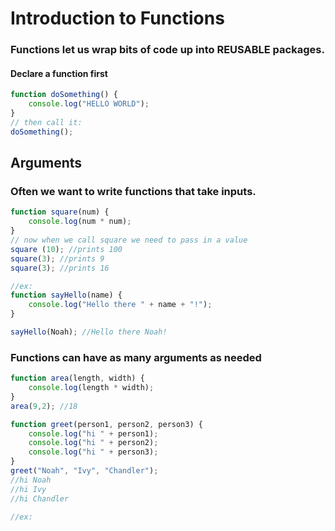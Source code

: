 # Introduction to Functions

### Functions let us wrap bits of code up into REUSABLE packages. 

#### Declare a function first
```javascript
function doSomething() {
    console.log("HELLO WORLD");
}
// then call it:
doSomething();
```

## Arguments
### Often we want to write functions that take inputs.
```javascript
function square(num) {
    console.log(num * num);
}
// now when we call square we need to pass in a value
square (10); //prints 100
square(3); //prints 9
square(3); //prints 16

//ex:
function sayHello(name) {
    console.log("Hello there " + name + "!");
}

sayHello(Noah); //Hello there Noah!
```

### Functions can have as many arguments as needed
```javascript
function area(length, width) {
    console.log(length * width);
}
area(9,2); //18

function greet(person1, person2, person3) {
    console.log("hi " + person1);
    console.log("hi " + person2);
    console.log("hi " + person3);
}
greet("Noah", "Ivy", "Chandler"); 
//hi Noah
//hi Ivy
//hi Chandler

//ex:
``` 
